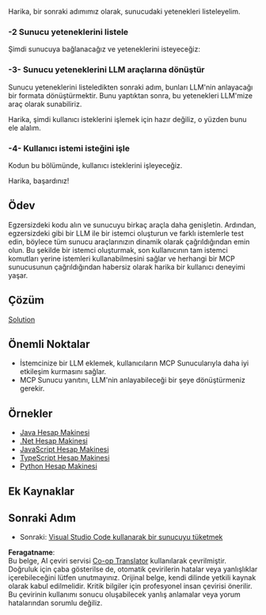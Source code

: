 <!--
CO_OP_TRANSLATOR_METADATA:
{
  "original_hash": "f74887f51a69d3f255cb83d0b517c623",
  "translation_date": "2025-07-13T18:51:48+00:00",
  "source_file": "03-GettingStarted/03-llm-client/README.md",
  "language_code": "tr"
}
-->
Harika, bir sonraki adımımız olarak, sunucudaki yetenekleri listeleyelim.

### -2 Sunucu yeteneklerini listele

Şimdi sunucuya bağlanacağız ve yeteneklerini isteyeceğiz:

### -3- Sunucu yeteneklerini LLM araçlarına dönüştür

Sunucu yeteneklerini listeledikten sonraki adım, bunları LLM'nin anlayacağı bir formata dönüştürmektir. Bunu yaptıktan sonra, bu yetenekleri LLM'mize araç olarak sunabiliriz.

Harika, şimdi kullanıcı isteklerini işlemek için hazır değiliz, o yüzden bunu ele alalım.

### -4- Kullanıcı istemi isteğini işle

Kodun bu bölümünde, kullanıcı isteklerini işleyeceğiz.

Harika, başardınız!

## Ödev

Egzersizdeki kodu alın ve sunucuyu birkaç araçla daha genişletin. Ardından, egzersizdeki gibi bir LLM ile bir istemci oluşturun ve farklı istemlerle test edin, böylece tüm sunucu araçlarınızın dinamik olarak çağrıldığından emin olun. Bu şekilde bir istemci oluşturmak, son kullanıcının tam istemci komutları yerine istemleri kullanabilmesini sağlar ve herhangi bir MCP sunucusunun çağrıldığından habersiz olarak harika bir kullanıcı deneyimi yaşar.

## Çözüm

[Solution](/03-GettingStarted/03-llm-client/solution/README.md)

## Önemli Noktalar

- İstemcinize bir LLM eklemek, kullanıcıların MCP Sunucularıyla daha iyi etkileşim kurmasını sağlar.
- MCP Sunucu yanıtını, LLM'nin anlayabileceği bir şeye dönüştürmeniz gerekir.

## Örnekler

- [Java Hesap Makinesi](../samples/java/calculator/README.md)
- [.Net Hesap Makinesi](../../../../03-GettingStarted/samples/csharp)
- [JavaScript Hesap Makinesi](../samples/javascript/README.md)
- [TypeScript Hesap Makinesi](../samples/typescript/README.md)
- [Python Hesap Makinesi](../../../../03-GettingStarted/samples/python)

## Ek Kaynaklar

## Sonraki Adım

- Sonraki: [Visual Studio Code kullanarak bir sunucuyu tüketmek](../04-vscode/README.md)

**Feragatname**:  
Bu belge, AI çeviri servisi [Co-op Translator](https://github.com/Azure/co-op-translator) kullanılarak çevrilmiştir. Doğruluk için çaba gösterilse de, otomatik çevirilerin hatalar veya yanlışlıklar içerebileceğini lütfen unutmayınız. Orijinal belge, kendi dilinde yetkili kaynak olarak kabul edilmelidir. Kritik bilgiler için profesyonel insan çevirisi önerilir. Bu çevirinin kullanımı sonucu oluşabilecek yanlış anlamalar veya yorum hatalarından sorumlu değiliz.